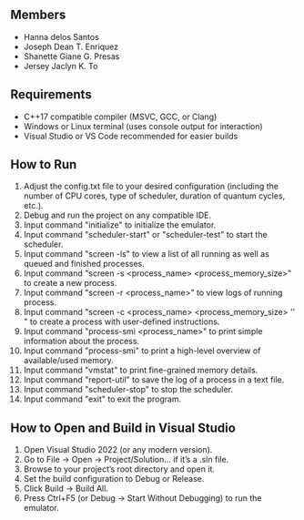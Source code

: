 ## Members
- Hanna delos Santos
- Joseph Dean T. Enriquez
- Shanette Giane G. Presas
- Jersey Jaclyn K. To

## Requirements
- C++17 compatible compiler (MSVC, GCC, or Clang)
- Windows or Linux terminal (uses console output for interaction)
- Visual Studio or VS Code recommended for easier builds

## How to Run
1. Adjust the config.txt file to your desired configuration (including the number of CPU cores, type of scheduler, duration of quantum cycles, etc.).
2. Debug and run the project on any compatible IDE.
3. Input command "initialize" to initialize the emulator.
4. Input command "scheduler-start" or "scheduler-test" to start the scheduler.
5. Input command "screen -ls" to view a list of all running as well as queued and finished processes.
6. Input command "screen -s <process_name> <process_memory_size>" to create a new process. 
7. Input command "screen -r <process_name>" to view logs of running process.
8. Input command "screen -c <process_name> <process_memory_size> '<instructions>' " to create a process with user-defined instructions.
9. Input command "process-smi <process_name>" to print simple information about the process.
10. Input command "process-smi" to print a high-level overview of available/used memory.
11. Input command "vmstat" to print fine-grained memory details.
12. Input command "report-util" to save the log of a process in a text file.
13. Input command "scheduler-stop" to stop the scheduler.
14. Input command "exit" to exit the program.

## How to Open and Build in Visual Studio
1. Open Visual Studio 2022 (or any modern version).
2. Go to File → Open → Project/Solution... if it’s a .sln file.
3. Browse to your project’s root directory and open it.
4. Set the build configuration to Debug or Release.
5. Click Build → Build All.
6. Press Ctrl+F5 (or Debug → Start Without Debugging) to run the emulator.
